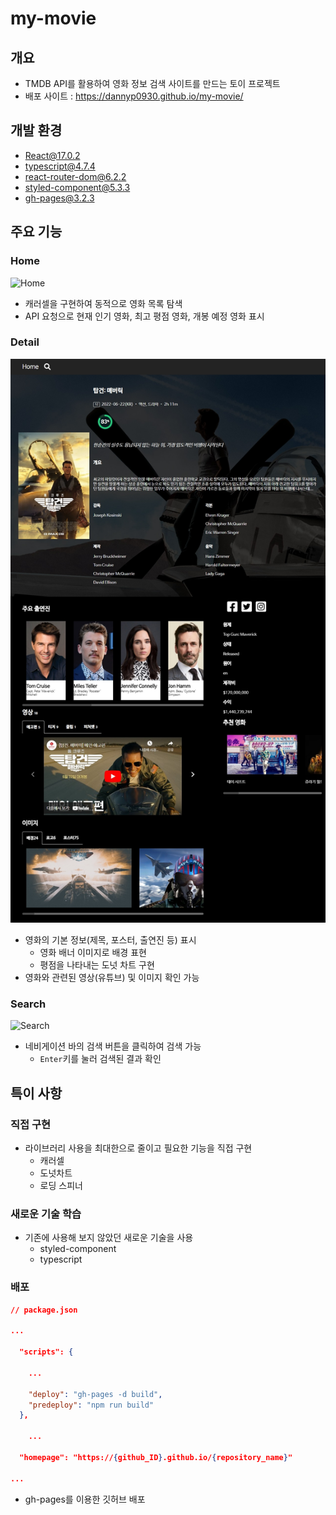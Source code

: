 # my-movie

## 개요

- TMDB API를 활용하여 영화 정보 검색 사이트를 만드는 토이 프로젝트
- 배포 사이트 : https://dannyp0930.github.io/my-movie/

## 개발 환경

- React@17.0.2
- typescript@4.7.4
- react-router-dom@6.2.2
- styled-component@5.3.3
- gh-pages@3.2.3

## 주요 기능

### Home

![Home](README.assets/Home.gif)

- 캐러셀을 구현하여 동적으로 영화 목록 탐색
- API 요청으로 현재 인기 영화, 최고 평점 영화, 개봉 예정 영화 표시

### Detail

![Detail](README.assets/Detail.png)

- 영화의 기본 정보(제목, 포스터, 출연진 등) 표시
  - 영화 배너 이미지로 배경 표현
  - 평점을 나타내는 도넛 차트 구현
- 영화와 관련된 영상(유튜브) 및 이미지 확인 가능

### Search

![Search](README.assets/Search.gif)

- 네비게이션 바의 검색 버튼을 클릭하여 검색 가능
  - `Enter`키를 눌러 검색된 결과 확인

## 특이 사항

### 직접 구현

- 라이브러리 사용을 최대한으로 줄이고 필요한 기능을 직접 구현
  - 캐러셀
  - 도넛차트
  - 로딩 스피너

### 새로운 기술 학습

- 기존에 사용해 보지 않았던 새로운 기술을 사용
  - styled-component
  - typescript

### 배포

```json
// package.json

...

  "scripts": {
	
    ...
    
    "deploy": "gh-pages -d build",
    "predeploy": "npm run build"
  },

	...

  "homepage": "https://{github_ID}.github.io/{repository_name}"

...
```

- gh-pages를 이용한 깃허브 배포
